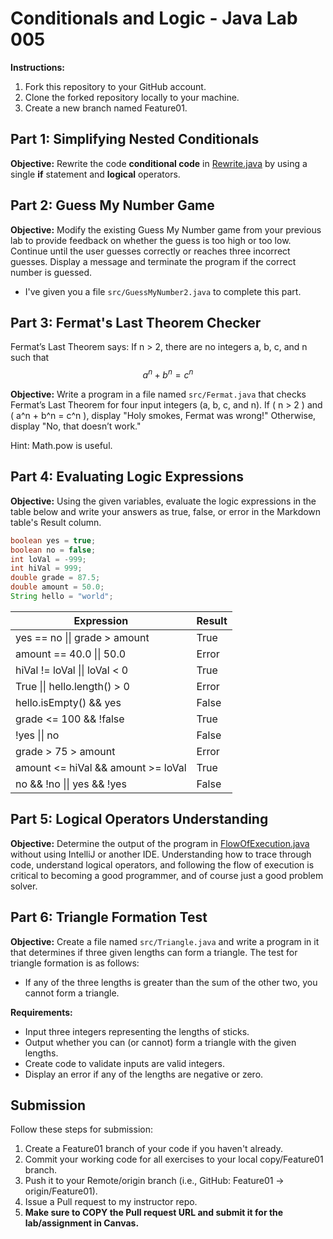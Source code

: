 # Conditionals and Logic - Java Lab 005

**Instructions:**
1. Fork this repository to your GitHub account.
2. Clone the forked repository locally to your machine.
3. Create a new branch named Feature01.

## Part 1: Simplifying Nested Conditionals

**Objective:**
Rewrite the code **conditional code** in [Rewrite.java](src/Rewrite.java) by using a single **if** statement and **logical** operators.

## Part 2: Guess My Number Game

**Objective:**
Modify the existing Guess My Number game from your previous lab to provide feedback on whether the guess is too high or too low. Continue until the user guesses correctly or reaches three incorrect guesses. Display a message and terminate the program if the correct number is guessed.
* I've given you a file `src/GuessMyNumber2.java` to complete this part.

## Part 3: Fermat's Last Theorem Checker

Fermat’s Last Theorem says: If n > 2, there are no integers a, b, c, and n such that $$a^n + b^n = c^n$$


**Objective:**
Write a program in a file named `src/Fermat.java` that checks Fermat’s Last Theorem for four input integers (a, b, c, and n). If \( n > 2 \) and \( a^n + b^n = c^n \), display "Holy smokes, Fermat was wrong!" Otherwise, display "No, that doesn’t work."

Hint: Math.pow is useful.

## Part 4: Evaluating Logic Expressions

**Objective:**
Using the given variables, evaluate the logic expressions in the table below and write your answers as true, false, or error in the Markdown table's Result column.

```java
boolean yes = true;
boolean no = false;
int loVal = -999;
int hiVal = 999;
double grade = 87.5;
double amount = 50.0;
String hello = "world";
```
| Expression                               | Result |
| ---------------------------------------- |--------|
| yes == no &#124;&#124; grade > amount    | True   |
| amount == 40.0 &#124;&#124; 50.0          | Error  |
| hiVal != loVal &#124;&#124; loVal < 0     | True   |
| True &#124;&#124; hello.length() > 0     | Error  |
| hello.isEmpty() && yes                   | False  |
| grade <= 100 && !false                   | True   |
| !yes &#124;&#124; no                      | False  |
| grade > 75 > amount                      | Error  |
| amount <= hiVal && amount >= loVal       | True   |
| no && !no &#124;&#124; yes && !yes       | False  |

## Part 5: Logical Operators Understanding

**Objective:**
Determine the output of the program in [FlowOfExecution.java](src/FlowOfExecution.java) without using IntelliJ or another IDE.
Understanding how to trace through code, understand logical operators, and following the flow of execution is critical to becoming a good programmer, and of course just a good problem solver.

## Part 6: Triangle Formation Test

**Objective:**
Create a file named `src/Triangle.java` and write a program in it that determines if three given lengths can form a triangle. The test for triangle formation is as follows:
- If any of the three lengths is greater than the sum of the other two, you cannot form a triangle.

**Requirements:**
- Input three integers representing the lengths of sticks.
- Output whether you can (or cannot) form a triangle with the given lengths.
- Create code to validate inputs are valid integers.
- Display an error if any of the lengths are negative or zero.

## Submission
Follow these steps for submission:
1. Create a Feature01 branch of your code if you haven't already.
2. Commit your working code for all exercises to your local copy/Feature01 branch.
3. Push it to your Remote/origin branch (i.e., GitHub: Feature01 -> origin/Feature01).
4. Issue a Pull request to my instructor repo.
5. **Make sure to COPY the Pull request URL and submit it for the lab/assignment in Canvas.**
